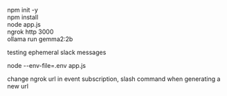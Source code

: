 npm init -y <br>
npm install <br>
node app.js <br>
ngrok http 3000 <br>
ollama run gemma2:2b <br>

testing ephemeral slack messages 

node --env-file=.env app.js

change ngrok url in event subscription, slash command when generating a new url
